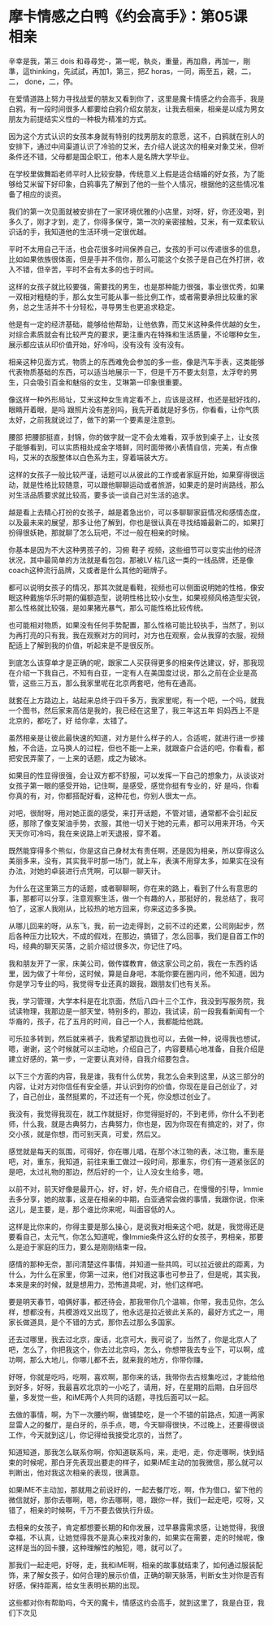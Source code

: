 # 摩卡情感之白鸭《约会高手》：第05课 相亲

辛幸是我，第三 dois 和尋尋党-，第一呢，執炎，重量，再加鼎，再加一，剛準，這thinking，先試試，再加1，第三，把Z horas，一同，兩至五，親，二，二， done，二，停。

在爱情道路上努力寻找战爱的朋友又看到你了，这里是魔卡情感之约会高手，我是白鸦，有一段时间很多人都要给白鸦介绍女朋友，让我去相亲，相亲是以成为男女朋友为前提结实义性的一种极为精准的方式。

因为这个方式认识的女孩本身就有特别的找男朋友的意愿，这不，白鸦就在别人的安排下，通过中间渠道认识了冷验的艾米，去介绍人说这次的相亲对象艾米，但听条件还不错，父母都是国企职工，他本人是名牌大学毕业。

在学校里做舞蹈老师平时人比较安静，传统意义上假是适合结婚的好女孩，为了能够给艾米留下好印象，白鸦事先了解到了他的一些个人情况，根据他的这些情况准备了相应的谈资。

我们的第一次见面就被安排在了一家环境优雅的小店里，对呀，好，你还没喝，到多久了，刚才才到，走了，你得多保守，第一次的亲密接触，艾米，有一双柔软认识话的手，我知道他的生活环境一定很优越。

平时不太用自己干活，也会花很多时间保养自己，女孩的手可以传递很多的信息，比如如果依族很体面，但是手并不信你，那么可能这个女孩子是自己在外打拼，收入不错，但辛苦，平时不会有太多的也于时间。

这样的女孩子就比较要强，需要找的男生，也是那种能力很强，事业很优秀，如果一双相对粗糙的手，那么女生可能从事一些比例工作，或者需要承担比较重的家务，总之生活并不十分轻松，寻导男生也更追求稳定。

他是有一定的经济基础，能够给他帮助，让他依靠，而艾米这种条件优越的女生，对综合素质就会有比较严克的要求，更注重内在特殊和生活质量，不论哪种女生，展示都应该从印价值开始，好冷吗，没有没有 没有没有。

相亲这种见面方式，物质上的东西难免会参加的多一些，像是汽车手表，这类能够代表物质基础的东西，可以适当地展示一下，但是千万不要太刻意，太浮夸的男生，只会吸引百金和魅俗的女生，艾琳第一印象很重要。

像这样一种外形局址，艾米这种女生肯定看不上，应该是这样，也还是挺好找的，眼睛开着眼，是吗 跟照片没有差别吗，我先开着就是好多伤，你看看，让你气质太好，之前我就说过了，做下的第一个要素是注意到。

腰部 把腰部挺直，封锦，你的做字就一定不会太难看，双手放到桌子上，让女孩子能够看到，可以实质相处成金字塔鲜，同时面带微小表情自信，完美，有点像吗，艾米的衣服整体以白色系为主，穿着端装大方。

这样的女孩子一般比较严谨，话题可以从彼此的工作或者家庭开始，如果穿得很运动，就是性格比较随意，可以跟他聊聊运动或者旅游，如果走的是时尚路线，那么对生活品质要求就比较高，要多谈一谈自己对生活的追求。

越是看上去精心打扮的女孩子，越是着急出价，可以多聊聊家庭情况和感情态度，以及最未来的展望，那多让他了解到，你也是很认真在寻找结婚最新二的，如果打扮得很妖艳，那就聊了怎么玩吧，不过一般在相亲的时候。

你基本是因为不大这种男孩子的，习俯 鞋子 视频，这些细节可以变实出他的经济状况，其中最简单的方法就是看包包，那被LV 枯几这一类的一线品牌，还是像coach这种流行品牌，又或者是什么其他的砸牌子。

都可以说明女孩子的情况，那其次就是看鞋，视频也可以侧面说明她的性格，像安眠这种戴施华乐时期的偏额造型，说明性格比较小女生，如果视频风格造型尖锐，那么性格就比较强，是如果猪光暴气，那么可能性格比较传统。

也可能相对物质，如果没有任何手势配置，那么性格可能比较执手，当然了，别以为再打亮的只有我，我在观察对方的同时，对方也在观察，会从我穿的衣服，视频配适上了解到我的价值，听起来是不是很反所。

到底怎么该穿单才是正确的呢，跟家二人买获得更多的相亲传达建议，好，那我现在介绍一下我自己，不知有白亚，一定有人在美国度过说，那么之前在企业是高管，这些三万五，那么我家里呢在北京两套吧，他有在通高。

就套在上方路边上，站起来总终于四千多万，我家里呢，有一个吧，一个吗，就我一个图书，然后家来高估是我的，我已经在这里了，我三年这五年 妈妈西上不是北京的，都吃了，好 给你拿，太错了。

虽然相亲是让彼此最快速的知道，对方是什么样子的人，合适呢，就进行进一步接触，不合适，立马换人的过程，但也不能一上来，就跟查户合适的吧，你看看，都把安民弄蒙了，一上来的话题，成之为破冰。

如果目的性显得很强，会让双方都不舒服，可以发挥一下自己的想象力，从谈谈对女孩子第一眼的感受开始，记住啊，是感受，感觉你挺有专业的，好 是吗，你看你真的有，对，你都搭配好看，这种花也，你别人很太一点。

对吧，很耐呀，用对她正面的感受，来打开话题，不管对错，通常都不会引起反感，那除了像支架油手势，衣服，其他一切关于她的元素，都可以用来开场，今天天天你可冷吗，我在来说路上听天退报，穿不着。

既然能穿得多个熊似，你是这自己身材太有责任啊，还是因为相亲，所以穿得这么美丽多来，没有，其实我平时那一场门，就上车，表演不用穿太多，如果实在没有办法，对她的卓装进行点凭啊，可以聊一聊天计。

为什么在这里第三方的话题，或者聊聊啊，你在来的路上，看到了什么有意思的事，那都可以分享，注意观察生活，做一个有趣的人，那挺好的，我总结了，我可怕了，这家人我刚从，比较热的地方回来，你来这边多多换。

从哪儿回来的呀，从东飞，我，前一边走得到，之前不过的还累，公司刚起步，然后各种压力比较大，不成的假戏，在那边，搞错了，怎么回事，我们是自首工作的吗，经典的聊天买落，之前介绍过很多次，你记住了吗。

我和朋友开了一家，床美公司，做传媒教育，做这家公司之前，我在一东西的话里，因为做了十年份，这时候，算是自身吧，本能你要在圈内问，他不知道，因为你是学习专业的吗，我觉得专业还真的跟我，跟朋友们也有关系。

我，学习管理，大学本科是在北京面，然后八四十三个工作，我没到写服务院，我试读物理，我那边是一部天堂，特别多的，那边，我试读，前一段我看新闻有一个华裔的，孩子，花了五月的时间，自己一个人，我都能给他跳。

可乐拉多转到，然后就来裤子，我希望那边我也可以，去做一种，说得我也想试，嗯，谢谢，这个时候就可以主动地，介绍自己了，内容要精心地准备，自我介绍是建立好感的，第一步，一定要认真对待，自我介绍要包含。

以下三个方面的内容，我是谁，我有什么优势，我怎么会来到这里，从这三部分的内容，让对方对你信任有安全感，并认识到你的价值，你现在是自己创业了，对了，自己创业，虽然挺累的，不过还有一个死，你没想过创业了。

我没有，我觉得我现在，就工作就挺好，你觉得挺好的，不到老师，你什么不到老师，什么我，就是古典努力，古典努力，你也是，因为你现在有搞定的，对了，你交小孩，就是你想，而可别天真，可爱，然后又。

感觉就是每天的氛围，可得好，你在哪儿唱，在那个冰江物的表，冰江物，重东是吧，对，重东，我知道，前往来重工做过一段时间，那重东，你们有一道紧张区的是吧，太过礼物的那边，然后好的一个，让人没女生给多，嗯。

以前不对，前天好像是最开心，好，好，好，先介绍自己，在慢慢的引导，Immie去多分享，她的故事，这是在相亲的中期，白亚通常会做的事情，我跟你说，你来这儿，是主要，是，那个谁比你来呢，叫面容低的人。

这样是比你来的，你得主要是那么操心，是说我对相亲这个吧，就是，我觉得还是要看自己，太元气，你怎么知道呢，像Immie条件这么好的女孩子，男相亲，那要么是迫于家庭的压力，要么是刚刚结束一段。

感情的那种无奈，那问清楚这件事情，并知道一些共鸣，可以拉近彼此的距离，为什么，为什么在家里，你第一过来，他们对我这事也可参丑了，但是呢，其实我，本来是来的时候，就是想用力，恐怖道具呢，对，他们这样吧。

要是明天春节，咱俩好事，都还待会，那我带你几个温嘛，你带，我击见你，怎么样，想都没有，共模游戏又出现了，他永远是拉近彼此关系的，最好方式之一，用家长做道具，是个不错的方式，那你去过那么多国家。

还去过哪里，我去过北京，废话，北京可大，我可说了，当然了，你是北京人了吧，怎么了，你把我这个，你去过北京吗，怎么，你想带我去专业下，可以啊，成功啊，那么大地儿，你哪儿都不去，就来我的地方，你带你赚。

好呀，你就是吃吗，吃啊，喜欢啊，那你来的话，我带你去古规集吃过，才能给他到好多，好呀，我最喜欢北京的一小吃了，请用，好，在星期的后期，白牙回尽量，多发觉一些，和iME两个人共同的话题，寻找后面可以一起。

去做的事情，啊，为下一次腰约啊，做铺垫吃，是一个不错的前路点，知道一两家显雷人之的餐厅，是白牙的，杀手点，嗯，今天聊得很快，不过晚上，还要得很谈工作，今天就到这儿，你记得给我接受北京的，当然了。

知道知道，那我怎么联系你啊，你知道联系吗，来，走吧，走，你走哪啊，快到结束的时候呢，那白牙先表现出要走的样子，如果iME主动的加我微信，那么就可以判断出，他对我这次相亲的表现，很满意。

如果iME不主动加，那就用之前说好的，一起去餐厅吃，啊，作为借口，留下他的微信就好，那你去哪啊，嗯，你去哪啊，嗯，跟你一样，我们一起走吧，哎呀，又错了，相亲的时候啊，千万不要去做执行升级。

去相亲的女孩子，肯定都想要长期的和你发展，过早暴露需求感，让她觉得，我很幸福，不认真，让她觉得我不是真心来找对象的，如果实在需要，走的时候呢，像这样是当的回卡腰，这种理解性的触犯，嗯，就可以了。

那我们一起走吧，好呀，走，我和iME啊，相亲的故事就结束了，如何通过服装配饰，来了解女孩子，如何合理的展示价值，正确的聊天脉落，判断女生对你是否有好感，保持距离，给女生表明长期的出现。

这些都对你有帮助吗，今天的魔卡，情感这约会高手，就到这里了，我是白亚，我们下次见